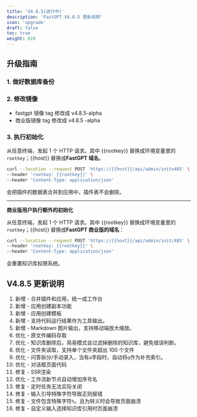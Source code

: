 ```yaml
---
title: 'V4.8.5(进行中)'
description: 'FastGPT V4.8.5 更新说明'
icon: 'upgrade'
draft: false
toc: true
weight: 819
---
```


## 升级指南

### 1. 做好数据库备份

### 2. 修改镜像

- fastgpt 镜像 tag 修改成 v4.8.5-alpha
- 商业版镜像 tag 修改成 v4.8.5 -alpha

### 3. 执行初始化

从任意终端，发起 1 个 HTTP 请求。其中 {{rootkey}} 替换成环境变量里的 `rootkey`；{{host}} 替换成**FastGPT 域名**。

```bash
curl --location --request POST 'https://{{host}}/api/admin/initv485' \
--header 'rootkey: {{rootkey}}' \
--header 'Content-Type: application/json'
```

会把插件的数据表合并到应用中，插件表不会删除。

------

**商业版用户执行额外的初始化**

从任意终端，发起 1 个 HTTP 请求。其中 {{rootkey}} 替换成环境变量里的 `rootkey`；{{host}} 替换成**FastGPT 商业版的域名**：

```bash
curl --location --request POST 'https://{{host}}/api/admin/init/485' \
--header 'rootkey: {{rootkey}}' \
--header 'Content-Type: application/json'
```

会重置知识库权限系统。

## V4.8.5 更新说明

1. 新增 - 合并插件和应用，统一成工作台
2. 新增 - 应用创建副本功能
3. 新增 - 应用创建模板
4. 新增 - 支持代码运行结果作为工具输出。
5. 新增 - Markdown 图片输出，支持移动端放大缩放。
6. 优化 - 原文件编码存取
7. 优化 - 知识库删除后，简易模式会过滤掉删除的知识库，避免错误判断。
8. 优化 - 文件夹读取，支持单个文件夹超出 100 个文件
9. 优化 - 问答拆分/手动录入，当有`a`字段时，自动将`q`作为补充索引。
10. 优化 - 对话框页面代码
11. 修复 - SSR渲染
12. 优化 - 工作流新节点自动增加序号名
13. 修复 - 定时任务无法实际关闭
14. 修复 - 输入引导特殊字符导致正则报错
15. 修复 - 文件包含特殊字符`%`，且为转义时会导致页面崩溃
16. 修复 - 自定义输入选择知识库引用时页面崩溃
